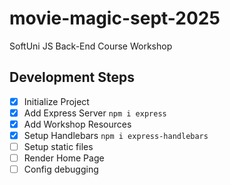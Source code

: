 # movie-magic-sept-2025
SoftUni JS Back-End Course Workshop

## Development Steps

 - [x] Initialize Project
 - [x] Add Express Server `npm i express`
 - [x] Add Workshop Resources
 - [x] Setup Handlebars `npm i express-handlebars`
 - [ ] Setup static files
 - [ ] Render Home Page
 - [ ] Config debugging
